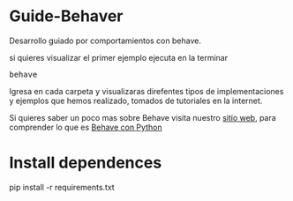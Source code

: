 # Guide-Behaver
Desarrollo guiado por comportamientos con behave.

si quieres visualizar el primer ejemplo ejecuta en la terminar
<pre>
behave
</pre>
Igresa en cada carpeta y visualizaras direfentes tipos de implementaciones y ejemplos que hemos realizado, tomados de tutoriales en la internet.

Si quieres saber un poco mas sobre Behave visita nuestro <a href="https://glud.org">sitio web</a>, para comprender lo que es <a href="https://glud.udistrital.edu.co/behave-con-python/">Behave con Python</a>

# Install dependences

pip install -r requirements.txt
